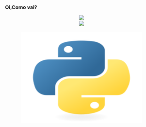### Oi,Como vai?

<!--
**ZAC-afkhub/ZAC-afkhub** is a ✨ _special_ ✨ repository because its `README.md` (this file) appears on your GitHub profile.

Here are some ideas to get you started:


- 🌱 Estou cursando ...Python|🐍
- 📫 Tenho uma conta no kaggle: ...Kaggle: Zac.csv
- 😄 Pronouns: ...ele/dele
-->
 <div>
  <a href="https://github.com/ZAC-afkhub">
    <div align='center'><img height="180em" src="https://github-readme-stats.vercel.app/api?username=ZAC-afkhub&show_icons=true&theme=dark&include_all_commits=true&count_private=true"/></div>
    <div align='center'><img height="180em" src="https://github-readme-stats.vercel.app/api/top-langs/?username=ZAC-afkhub&layout=compact&langs_count=7&theme=dark"/></div>
</div>
<div style="display: inline_block"><br>
  <div align='center'><img align="center" alt="ZACafk-Python" height="300" width="400" src="https://raw.githubusercontent.com/devicons/devicon/master/icons/python/python-original.svg"></div>
</div>
